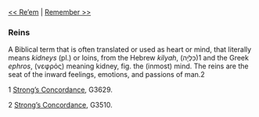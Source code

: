 [<< Re’em](Re’em)  |  [Remember >>](Remember)

### Reins
A Biblical term that is often translated or used as heart or mind, that literally means *kidneys* (pl.) or loins, from the Hebrew *kilyah*, (כִּלְיָה)1 and the Greek *ephros*, (νεφρός) meaning kidney, fig. the (inmost) mind. The reins are the seat of the inward feelings, emotions, and passions of man.2



1
[Strong’s Concordance](#), G3629.
    


2
[Strong’s Concordance](#), G3510.